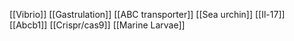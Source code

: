 [[Vibrio]]
[[Gastrulation]]
[[ABC transporter]]
[[Sea urchin]]
[[Il-17]]
[[Abcb1]]
[[Crispr/cas9]]
[[Marine Larvae]]
